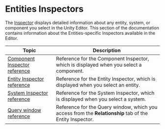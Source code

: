 # Entities Inspectors

The [Inspector](https://docs.unity3d.com/Manual/UsingTheInspector.html) displays detailed information about any entity, system, or component you select in the Unity Editor. This section of the documentation contains information about the Entities-specific Inspectors available in the Editor.

|**Topic**|**Description**|
|---|---|
|[Component Inspector reference](editor-component-inspector.md)|Reference for the Component Inspector, which is displayed when you select a component.|
|[Entity Inspector reference](editor-entity-inspector.md)|Reference for the Entity Inspector, which is displayed when you select an entity.|
|[System Inspector reference](editor-system-inspector.md)|Reference for the System Inspector, which is displayed when you select a system.|
|[Query window reference](editor-query-window.md)|Reference for the Query window, which you access from the **Relationship** tab of the Entity Inspector.|
